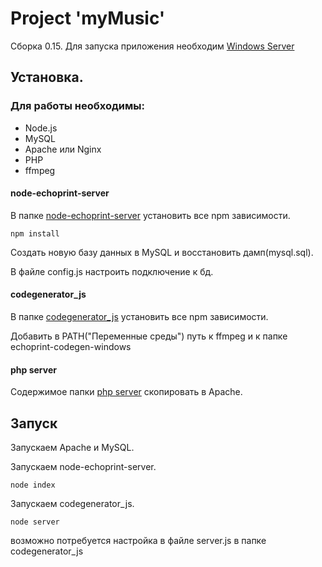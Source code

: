 # Project 'myMusic'

Сборка 0.15. Для запуска приложения необходим [Windows Server](http://www.microsoft.com/ru-ru/server-cloud/products/windows-server-2012-r2/ "Windows Server")

## Установка.

### Для работы необходимы:

* Node.js
* MySQL
* Apache или Nginx
* PHP
* ffmpeg

#### node-echoprint-server

В папке [node-echoprint-server](https://github.com/ilyashishov/myMusic-server/tree/master/node-echoprint-server "node-echoprint-server") установить все npm зависимости.

	npm install

Создать новую базу данных в MySQL и восстановить дамп(mysql.sql).

В файле config.js настроить подключение к бд.

#### codegenerator_js

В папке [codegenerator_js](https://github.com/ilyashishov/myMusic-server/tree/master/codegenerator_js "codegenerator_js") установить все npm зависимости.

Добавить в PATH("Переменные среды") путь к ffmpeg и к папке echoprint-codegen-windows


#### php server

Содержимое папки [php server](https://github.com/ilyashishov/myMusic-server/tree/master/php%20server "php server") скопировать в Apache.

## Запуск

Запускаем Apache и MySQL.

Запускаем node-echoprint-server.

	node index

Запускаем codegenerator_js.

	node server

возможно потребуется настройка в файле server.js в папке codegenerator_js